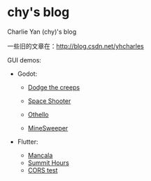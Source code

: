 # chy's blog

Charlie Yan (chy)'s blog

一些旧的文章在：http://blog.csdn.net/yhcharles



GUI demos:

- Godot:

  - [Dodge the creeps](https://yhcharles.github.io/web/1/dodge_the_creeps.html)

  - [Space Shooter](https://yhcharles.github.io/web/2/SpaceShooter.html)

  - [Othello](https://yhcharles.github.io/web/othello/othello.html)

  - [MineSweeper](https://yhcharles.github.io/web/minesweeper/minesweeper.html)

- Flutter:
  - [Mancala](https://yhcharles.github.io/web/mancala/index.html)
  - [Summit Hours](https://yhcharles.github.io/web/summit/index.html)
  - [CORS test](https://yhcharles.github.io/web/cors/index.html)
